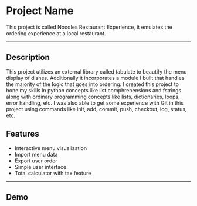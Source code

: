 # Project Name

This project is called Noodles Restaurant Experience, it emulates the ordering experience at a local restaurant.

---

## Description

This project utilizes an external library called tabulate to beautify the menu display of dishes.
Additionally it incorporates a module I built that handles the majority of the logic that goes into ordering.
I created this project to hone my skills in python concepts like list comphrehensions and fstrings along with
ordinary programming concepts like lists, dictionaries, loops, error handling, etc.
I was also able to get some experience with Git in this project using commands like
init, add, commit, push, checkout, log, status, etc.

## Features

- Interactive menu visualization  
- Import menu data
- Export user order
- Simple user interface
- Total calculator with tax feature

---

## Demo
